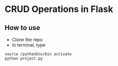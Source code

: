 # CRUD Operations in Flask

## How to use
  * Clone the repo
  * In terminal, type

```
source /pythonEnv/bin activate
python project.py
```